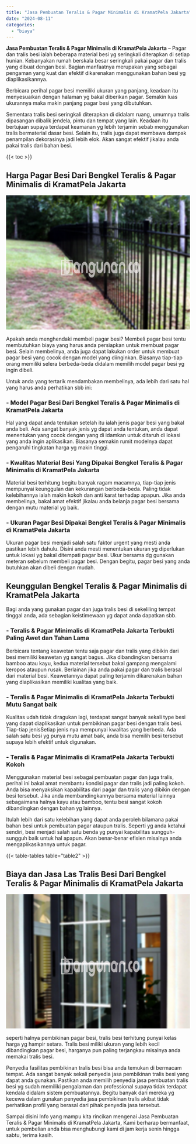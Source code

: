 ```yaml
---
title: "Jasa Pembuatan Teralis & Pagar Minimalis di KramatPela Jakarta"
date: "2024-08-11"
categories: 
  - "biaya"
---
```


**Jasa Pembuatan Teralis & Pagar Minimalis di KramatPela Jakarta** – Pagar dan tralis besi ialah beberapa material besi yg seringkali diterapkan di setiap hunian. Kebanyakan rumah berskala besar seringkali pakai pagar dan tralis yang dibuat dengan besi. Bagian manfaatnya merupakan yang sebagai pengaman yang kuat dan efektif dikarenakan menggunakan bahan besi yg diaplikasikannya.

Berbicara perihal pagar besi memiliki ukuran yang panjang, keadaan itu menyesuaikan dengan halaman yg bakal diberikan pagar. Semakin luas ukurannya maka makin panjang pagar besi yang dibutuhkan.

Sementara tralis besi seringkali diterapkan di didalam ruang, umumnya tralis dipasangan dibalik jendela, pintu dan tempat yang lain. Keadaan itu bertujuan supaya terdapat keamanan yg lebih terjamin sebab menggunakan tralis bermaterial dasar besi. Selain itu, tralis juga dapat membawa dampak penampilan dekorasinya jadi lebih elok. Akan sangat efektif jikalau anda pakai tralis dari bahan besi.

{{< toc >}}

## Harga Pagar Besi Dari Bengkel Teralis & Pagar Minimalis di KramatPela Jakarta

![Jasa Pembuatan Teralis & Pagar Minimalis di KramatPela Jakarta](/images/pagar-minimalis-murah-57.png)

Apakah anda menghendaki membeli pagar besi? Membeli pagar besi tentu membutuhkan biaya yang harus anda persiapkan untuk membuat pagar besi. Selain membelinya, anda juga dapat lakukan order untuk membuat pagar besi yang cocok dengan model yang diinginkan. Biasanya tiap-tiap orang memiliki selera berbeda-beda didalam memilih model pagar besi yg ingin dibeli.

Untuk anda yang tertarik mendambakan membelinya, ada lebih dari satu hal yang harus anda perhatikan sbb ini:
### \- Model Pagar Besi Dari Bengkel Teralis & Pagar Minimalis di KramatPela Jakarta

Hal yang dapat anda tentukan setelah itu ialah jenis pagar besi yang bakal anda beli. Ada sangat banyak jenis yg dapat anda tentukan, anda dapat menentukan yang cocok dengan yang di idamkan untuk ditaruh di lokasi yang anda ingin aplikasikan. Biasanya semakin rumit modelnya dapat pengaruhi tingkatan harga yg makin tinggi.

### \- Kwalitas Material Besi Yang Dipakai Bengkel Teralis & Pagar Minimalis di KramatPela Jakarta

Material besi terhitung begitu banyak ragam macamnya, tiap-tiap jenis mempunyai keunggulan dan kekurangan berbeda-beda. Paling tidak kelebihannya ialah makin kokoh dan anti karat terhadap apapun. Jika anda membelinya, bakal amat efektif jikalau anda belanja pagar besi bersama dengan mutu material yg baik.

### \- Ukuran Pagar Besi Dipakai Bengkel Teralis & Pagar Minimalis di KramatPela Jakarta

Ukuran pagar besi menjadi salah satu faktor urgent yang mesti anda pastikan lebih dahulu. Disini anda mesti menentukan ukuran yg diperlukan untuk lokasi yg bakal ditempati pagar besi. Ukur bersama dg gunakan meteran sebelum membeli pagar besi. Dengan begitu, pagar besi yang anda butuhkan akan dibeli dengan mudah.

## Keunggulan Bengkel Teralis & Pagar Minimalis di KramatPela Jakarta

Bagi anda yang gunakan pagar dan juga tralis besi di sekeliling tempat tinggal anda, ada sebagian keistimewaan yg dapat anda dapatkan sbb.

### \- Teralis & Pagar Minimalis di KramatPela Jakarta Terbukti Paling Awet dan Tahan Lama

Berbicara tentang keawetan tentu saja pagar dan tralis yang dibikin dari besi memiliki keawetan yg sangat bagus. Jika dibandingkan bersama bamboo atau kayu, kedua material tersebut bakal gampang mengalami keropos ataupun rusak. Berlainan jika anda pakai pagar dan tralis berasal dari material besi. Keawetannya dapat paling terjamin dikarenakan bahan yang diaplikasikan memiliki kualitas yang baik.

### \- Teralis & Pagar Minimalis di KramatPela Jakarta Terbukti Mutu Sangat baik

Kualitas udah tidak diragukan lagi, terdapat sangat banyak sekali type besi yang dapat diaplikasikan untuk pembikinan pagar besi dengan tralis besi. Tiap-tiap jenisSetiap jenis nya mempunyai kwalitas yang berbeda. Ada salah satu besi yg punya mutu amat baik, anda bisa memilih besi tersebut supaya lebih efektif untuk digunakan.

### \- Teralis & Pagar Minimalis di KramatPela Jakarta Terbukti Kokoh

Menggunakan material besi sebagai pembuatan pagar dan juga tralis, perihal ini bakal amat membantu kondisi pagar dan tralis jadi paling kokoh. Anda bisa menyaksikan kapabilitas dari pagar dan tralis yang dibikin dengan besi tersebut. Jika anda membandingkannya bersama material lainnya sebagaimana halnya kayu atau bamboo, tentu besi sangat kokoh dibandingkan dengan bahan yg lainnya.

Itulah lebih dari satu kelebihan yang dapat anda peroleh bilamana pakai bahan besi untuk pembuatan pagar ataupun tralis. Seperti yg anda ketahui sendiri, besi menjadi salah satu benda yg punyai kapabilitas sungguh-sungguh baik untuk hal apapun. Akan benar-benar efisien misalnya anda mengaplikasikannya untuk pagar.

{{< table-tables table="table2" >}}

## Biaya dan Jasa Las Tralis Besi Dari Bengkel Teralis & Pagar Minimalis di KramatPela Jakarta

![Jasa Pembuatan Teralis & Pagar Minimalis di KramatPela Jakarta](/images/teralis-minimalis-murah-39.png)

seperti halnya pembikinan pagar besi, tralis besi terhitung punyai kelas harga yg hampir setara. Tralis besi miliki ukuran yang lebih kecil dibandingkan pagar besi, harganya pun paling terjangkau misalnya anda memakai tralis besi.

Penyedia fasilitas pembikinan tralis besi bisa anda temukan di bermacam tempat. Ada sangat banyak sekali penyedia jasa pembikinan tralis besi yang dapat anda gunakan. Pastikan anda memilih penyedia jasa pembuatan tralis besi yg sudah memiliki pengalaman dan professional supaya tidak terdapat kendala didalam sistem pembuatannya. Begitu banyak dari mereka yg kecewa dalam gunakan penyedia jasa pembikinan tralis akibat tidak perhatikan profil yang berasal dari pihak penyedia jasa tersebut.

Sampai disini Info yang mampu kita rincikan mengenai Jasa Pembuatan Teralis & Pagar Minimalis di KramatPela Jakarta, Kami berharap bermanfaat, untuk pembelian anda bisa menghubungi kami di jam kerja senin hingga sabtu, terima kasih.
